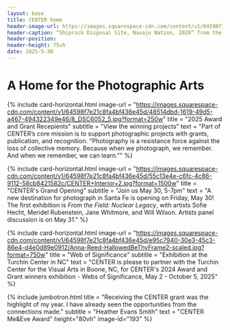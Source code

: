 ```yaml
---
layout: base
title: CENTER home
header-image-url: https://images.squarespace-cdn.com/content/v1/64598f7e21c8fa4bf436e45d/41aeb53f-606b-40e9-b668-75fdd4625c99/Shiprock+Diso+site+PS21+clouds+%C2%A9+Will+WIlson+cropped.jpg
header-caption: “Shiprock Disposal Site, Navajo Nation, 2020” from the upcoming exhibition © Will Wilson
header-position: 
header-height: 75vh 
date: 2025-5-30
---
```



# A Home for the Photographic Arts

{% include card-horizontal.html
   image-url = "https://images.squarespace-cdn.com/content/v1/64598f7e21c8fa4bf436e45d/48514dbd-1619-49d5-a467-494322349e46/8_DSC6052_5.jpg?format=250w"
   title = "2025 Award and Grant Recepients"
   subtitle = "View the winning projects"
   text = "Part of CENTER’s core mission is to support photographic projects with grants, publication, and recognition. \"Photography is a resistance force against the loss of collective memory. Because when we photograph, we remember. And when we remember, we can learn.\""
%}

{% include card-horizontal.html
   image-url = "https://images.squarespace-cdn.com/content/v1/64598f7e21c8fa4bf436e45d/55c13e4e-c6fc-4c86-9112-58cb8421582c/CENTER+Interior+2.jpg?format=1500w"
   title = "CENTER's Grand Opening"
   subtitle = "Join us May 30, 5-7pm"
   text = "A new destination for photograph in Santa Fe is opening on Friday, May 30! The first exhibition is _From the Field: Nuclear Legacy_, with artists Sofie Hecht, Meridel Rubenstein, Jane Whitmore, and Will Wilson. Artists panel discussion is on May 31."
%}

{% include card-horizontal.html
   image-url = "https://images.squarespace-cdn.com/content/v1/64598f7e21c8fa4bf436e45d/e95c7940-30e3-45c3-86e4-d4e0d89e0912/Anna-Reed-HallowedBeThyFrame2-scaled.jpg?format=750w"
   title = "Web of Significance"
   subtitle = "Exhibition at the Turchin Center in NC"
   text = "CENTER is please to partner with the Turchin Center for the Visual Arts in Boone, NC, for CENTER's 2024 Award and Grant winners exhibition - Webs of Significance, May 2 - October 5, 2025"
%}


{% include jumbotron.html
title = "Receiving the CENTER grant was the highlight of my year. I have already seen the opportunities from the connections made."
subtitle = "Heather Evans Smith"
text = "CENTER Me&Eve Award"
height="80vh"
image-id="193"
%}
